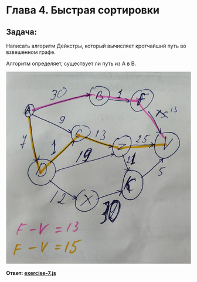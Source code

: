 # Глава 4. Быстрая сортировки

## Задача:

Написать алгоритм Дейкстры, который вычисляет кротчайший путь во взвешенном графе. 

Алгоритм определяет, существует ли путь из А в В.

![alt text](img/photo_2019-09-18_17-00-30.jpg)

**Ответ: [exercise-7.js](exercise-7.js)**
